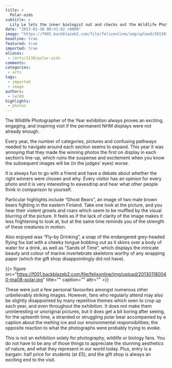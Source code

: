 ```yaml
---
title: >
  Polar-oids
subtitle: >
  Lily Le lets the inner biologist out and checks out the Wildlife Photographer of the Year
date: "2013-01-18 00:41:02 +0000"
image: "https://f001.backblazeb2.com/file/felixonline/img/upload/201301180040-tna08-gull-fina.jpg"
headline: true
featured: true
imported: true
aliases:
 - /arts/3138/polar-oids
comments:
categories:
 - arts
tags:
 - imported
 - image
authors:
 - lwl09
highlights:
 - photos
---
```


The Wildlife Photographer of the Year exhibition always proves an exciting, engaging, and inspiring visit if the permanent NHM displays were not already enough.

Every year, the number of categories, pictures and confusing pathways needed to navigate around each section seems to expand. This year it was annoying that they made the winning photos the first on display in each section’s line-up, which ruins the suspense and excitement when you know the subsequent images will be (in the judges’ eyes) worse.

It is always fun to go with a friend and have a debate about whether the right winners were chosen and why. Every visitor has an opinion for every photo and it is very interesting to eavesdrop and hear what other people think in comparison to yourself.

Particular highlights include “Ghost Bears”, an image of two male brown bears fighting in the eastern Finland. Take one look at the picture, and you hear their violent growls and roars which seem to be muffled by the visual blurring of the picture. It feels as if the lack of clarity of the image makes it less frightening to look at, but at the same time reminds you of the strength of these creatures in motion.

Also enjoyed was “Fly-by Drinking”, a snap of the endangered grey-headed flying fox bat with a cheeky tongue bobbing out as it skims over a body of water for a drink, as well as “Sands of Time”, which displays the intricate beauty and colour of marine invertebrate skeletons worthy of any wrapping paper (which the gift shop disappointingly did not have).

{{< figure src="https://f001.backblazeb2.com/file/felixonline/img/upload/201301180040-tna08-polar.jpg" title="" caption="" attr="" >}}

These were just a few personal favourites amongst numerous other unbelievably striking images. However, fans who regularly attend may also be slightly disappointed by many repetitive themes which seen to crop up each year, and even throughout the exhibition. It does not make them uninteresting or unoriginal pictures, but it does get a bit boring after seeing, for the upteenth time, a stranded or struggling polar bear accompanied by a caption about the melting ice and our environmental responsibilities; the opposite reaction to what the photographs were probably trying to evoke.

This is not an exhibition solely for photography, wildlife or biology fans. You do not have to be any of those things to appreciate the stunning aesthetics of nature, and what they represent in our world today. Plus, entry is a bargain: half price for students (at £5), and the gift shop is always an exciting end to the visit.
